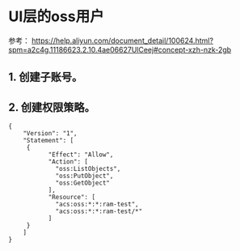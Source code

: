 # UI层的oss用户

参考：
https://help.aliyun.com/document_detail/100624.html?spm=a2c4g.11186623.2.10.4ae06627UlCeej#concept-xzh-nzk-2gb


## 1. 创建子账号。

## 2. 创建权限策略。
```
{
    "Version": "1",
    "Statement": [
     {
           "Effect": "Allow",
           "Action": [
             "oss:ListObjects",
             "oss:PutObject",
             "oss:GetObject"
           ],
           "Resource": [
             "acs:oss:*:*:ram-test",
             "acs:oss:*:*:ram-test/*"
           ]
     }
    ]
}
```